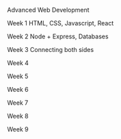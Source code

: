 Advanced Web Development

Week 1
HTML, CSS, Javascript, React

Week 2
Node + Express, Databases

Week 3
Connecting both sides

Week 4


Week 5


Week 6


Week 7


Week 8


Week 9